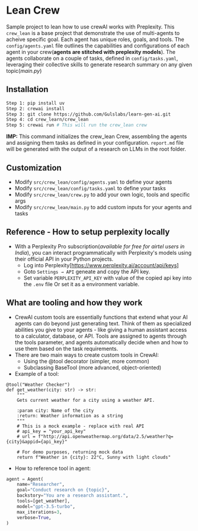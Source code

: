 # Lean Crew
Sample project to lean how to use crewAI works with Preplexity. 
This `crew_lean` is a base project that demonstrate the use of multi-agents to acheive specific goal. Each agent has unique roles, goals, and tools. The `config/agents.yaml` file outlines the capabilities and configurations of each agent in your crew(**agents are stitched with preplexity models**). The agents collaborate on a couple of tasks, defined in `config/tasks.yaml`, leveraging their collective skills to generate research summary on any given topic(_main.py_)

## Installation

```bash
Step 1: pip install uv
Step 2: crewai install
Step 3: git clone https://github.com/Gulslabs/learn-gen-ai.git
Step 4: cd crew_learn/crew_lean
Step 5: crewai run # This will run the crew_lean crew
```
**IMP:** This command initializes the crew_lean Crew, assembling the agents and assigning them tasks as defined in your configuration. `report.md` file will be generated with the output of a research on LLMs in the root folder.

## Customization
- Modify `src/crew_lean/config/agents.yaml` to define your agents
- Modify `src/crew_lean/config/tasks.yaml` to define your tasks
- Modify `src/crew_lean/crew.py` to add your own logic, tools and specific args
- Modify `src/crew_lean/main.py` to add custom inputs for your agents and tasks

## Reference - How to setup perplexity locally
-  With a Perplexity Pro subscription(_available for free for airtel users in India_), you can interact programmatically with Perplexity's models using their official API in your Python projects.
    - Log into Perplexity[https://www.perplexity.ai/account/api/keys]
    - Goto `Settings → API` geneate and copy the API key. 
    - Set variable  `PERPLEXITY_API_KEY` with value of the copied api key into the `.env` file Or set it as a environment variable. 

## What are tooling and how they work 
- CrewAI custom tools are essentially functions that extend what your AI agents can do beyond just generating text. Think of them as specialized abilities you give to your agents - like giving a human assistant access to a calculator, database, or API. Tools are assigned to agents through the tools parameter, and agents automatically decide when and how to use them based on the task requirements.
- There are two main ways to create custom tools in CrewAI:
    - Using the @tool decorator (simpler, more common)
    - Subclassing BaseTool (more advanced, object-oriented)
- Example of a tool:
```
@tool("Weather Checker")
def get_weather(city: str) -> str:
    """
    Gets current weather for a city using a weather API.
    
    :param city: Name of the city
    :return: Weather information as a string
    """
    # This is a mock example - replace with real API
    # api_key = "your_api_key"
    # url = f"http://api.openweathermap.org/data/2.5/weather?q={city}&appid={api_key}"
    
    # For demo purposes, returning mock data
    return f"Weather in {city}: 22°C, Sunny with light clouds"
```
- How to reference tool in agent:
```python
agent = Agent(
    name="Researcher",
    goal="Conduct research on {topic}",
    backstory="You are a research assistant.",
    tools=[get_weather],
    model="gpt-3.5-turbo",
    max_iterations=3,
    verbose=True,
)
```
